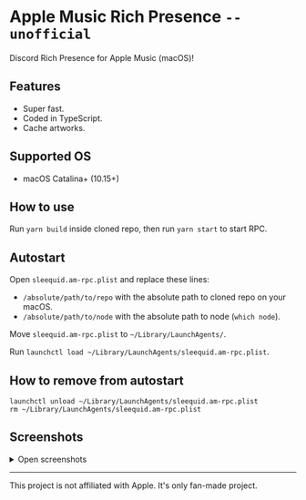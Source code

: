<h1>Apple Music Rich Presence <code>--unofficial</code></h1>
Discord Rich Presence for Apple Music (macOS)!

## Features

- Super fast.
- Coded in TypeScript.
- Cache artworks.

## Supported OS

- macOS Catalina+ (10.15+)

## How to use

Run `yarn build` inside cloned repo, then run `yarn start` to start RPC.

## Autostart

Open `sleequid.am-rpc.plist` and replace these lines:

- `/absolute/path/to/repo` with the absolute path to cloned repo on your macOS.
- `/absolute/path/to/node` with the absolute path to node (`which node`).

Move `sleequid.am-rpc.plist` to `~/Library/LaunchAgents/`.

Run `launchctl load ~/Library/LaunchAgents/sleequid.am-rpc.plist`.

## How to remove from autostart

```code
launchctl unload ~/Library/LaunchAgents/sleequid.am-rpc.plist
rm ~/Library/LaunchAgents/sleequid.am-rpc.plist
```

## Screenshots

<details>
  <summary>Open screenshots</summary>

![image](https://user-images.githubusercontent.com/9348108/147834057-577c4fca-e553-4dfd-8b19-f53087669eda.png)
![image](https://user-images.githubusercontent.com/9348108/147834084-a913e7c6-4400-47d4-875e-65bf88291307.png)

</details>

---

This project is not affiliated with Apple. It's only fan-made project.
